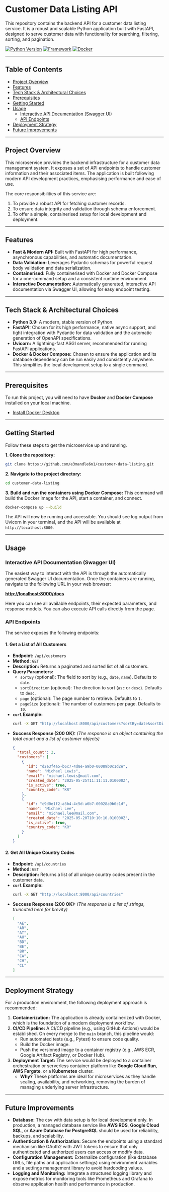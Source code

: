 # Customer Data Listing API

This repository contains the backend API for a customer data listing service. It is a robust and scalable Python application built with FastAPI, designed to serve customer data with functionality for searching, filtering, sorting, and pagination. 

[![Python Version](https://img.shields.io/badge/python-3.9-blue.svg)](https://www.python.org/downloads/release/python-390/)
[![Framework](https://img.shields.io/badge/framework-FastAPI-green.svg)](https://fastapi.tiangolo.com/)
[![Docker](https://img.shields.io/badge/container-Docker-blue.svg)](https://www.docker.com/)

---

## Table of Contents

-   [Project Overview](#project-overview)
-   [Features](#features)
-   [Tech Stack & Architectural Choices](#tech-stack--architectural-choices)
-   [Prerequisites](#prerequisites)
-   [Getting Started](#getting-started)
-   [Usage](#usage)
    -   [Interactive API Documentation (Swagger UI)](#interactive-api-documentation-swagger-ui)
    -   [API Endpoints](#api-endpoints)
-   [Deployment Strategy](#deployment-strategy)
-   [Future Improvements](#future-improvements)

---

## Project Overview

This microservice provides the backend infrastructure for a customer data management system. It exposes a set of API endpoints to handle customer information and their associated items. The application is built following modern API development practices, emphasising performance and ease of use.

The core responsibilities of this service are:
1.  To provide a robust API for fetching customer records.
2.  To ensure data integrity and validation through schema enforcement.
3.  To offer a simple, containerised setup for local development and deployment.

---

## Features

-   **Fast & Modern API:** Built with FastAPI for high performance, asynchronous capabilities, and automatic documentation.
-   **Data Validation:** Leverages Pydantic schemas for powerful request body validation and data serialization.
-   **Containerised:** Fully containerised with Docker and Docker Compose for a one-command setup and a consistent runtime environment.
-   **Interactive Documentation:** Automatically generated, interactive API documentation via Swagger UI, allowing for easy endpoint testing.

---

## Tech Stack & Architectural Choices

-   **Python 3.9:** A modern, stable version of Python.
-   **FastAPI:** Chosen for its high performance, native async support, and tight integration with Pydantic for data validation and the automatic generation of OpenAPI specifications.
-   **Uvicorn:** A lightning-fast ASGI server, recommended for running FastAPI applications.
-   **Docker & Docker Compose:** Chosen to ensure the application and its database dependency can be run easily and consistently anywhere. This simplifies the local development setup to a single command.

---

## Prerequisites

To run this project, you will need to have **Docker** and **Docker Compose** installed on your local machine.
-   [Install Docker Desktop](https://www.docker.com/products/docker-desktop/)

---

## Getting Started

Follow these steps to get the microservice up and running.

**1. Clone the repository:**
```bash
git clone https://github.com/e3mandle6n1/customer-data-listing.git
```

**2. Navigate to the project directory:**
```bash
cd customer-data-listing
```

**3. Build and run the containers using Docker Compose:**
This command will build the Docker image for the API, start a container, and connect.
```bash
docker-compose up --build
```

The API will now be running and accessible. You should see log output from Uvicorn in your terminal, and the API will be available at `http://localhost:8000`.

---

## Usage

### Interactive API Documentation (Swagger UI)

The easiest way to interact with the API is through the automatically generated Swagger UI documentation. Once the containers are running, navigate to the following URL in your web browser:

**[http://localhost:8000/docs](http://localhost:8000/docs)**

Here you can see all available endpoints, their expected parameters, and response models. You can also execute API calls directly from the page.

### API Endpoints

The service exposes the following endpoints:

#### 1. Get a List of All Customers

-   **Endpoint:** `/api/customers`
-   **Method:** `GET`
-   **Description:** Returns a paginated and sorted list of all customers.
-   **Query Parameters:**
    -   `sortBy` (optional): The field to sort by (e.g., `date`, `name`). Defaults to `date`.
    -   `sortDirection` (optional): The direction to sort (`asc` or `desc`). Defaults to `desc`.
    -   `page` (optional): The page number to retrieve. Defaults to `1`.
    -   `pageSize` (optional): The number of customers per page. Defaults to `10`.
-   **`curl` Example:**
    ```bash
    curl -X GET "http://localhost:8000/api/customers?sortBy=date&sortDirection=desc&page=1&pageSize=10"
    ```
-   **Success Response (200 OK):**
    *(The response is an object containing the total count and a list of customer objects)*
    ```json
    {
      "total_count": 2,
      "customers": [
        {
          "id": "d2e3f4a5-b6c7-4d8e-a9b0-00089b0c1d2e",
          "name": "Michael Lewis",
          "email": "michael.lewis@mail.com",
          "created_date": "2025-05-25T11:11:11.010000Z",
          "is_active": true,
          "country_code": "KR"
        },
        {
          "id": "c9d0e1f2-a3b4-4c5d-a6b7-00028a9b0c1d",
          "name": "Michael Lee",
          "email": "michael.lee@mail.com",
          "created_date": "2025-05-20T10:10:10.010000Z",
          "is_active": true,
          "country_code": "KR"
        }
      ]
    }
    ```

#### 2. Get All Unique Country Codes

-   **Endpoint:** `/api/countries`
-   **Method:** `GET`
-   **Description:** Returns a list of all unique country codes present in the customer data.
-   **`curl` Example:**
    ```bash
    curl -X GET "http://localhost:8000/api/countries"
    ```
-   **Success Response (200 OK):**
    *(The response is a list of strings, truncated here for brevity)*
    ```json
    [
      "AE",
      "AR",
      "AT",
      "AU",
      "BD",
      "BE",
      "BR",
      "CA",
      "CH",
      "CL"
    ]
    ```
---

## Deployment Strategy

For a production environment, the following deployment approach is recommended:

1.  **Containerization:** The application is already containerized with Docker, which is the foundation of a modern deployment workflow.
2.  **CI/CD Pipeline:** A CI/CD pipeline (e.g., using GitHub Actions) would be established. On every merge to the `main` branch, this pipeline would:
    -   Run automated tests (e.g., Pytest) to ensure code quality.
    -   Build the Docker image.
    -   Push the versioned image to a container registry (e.g., AWS ECR, Google Artifact Registry, or Docker Hub).
3.  **Deployment Target:** The service would be deployed to a container orchestration or serverless container platform like **Google Cloud Run**, **AWS Fargate**, or a **Kubernetes** cluster.
    -   **Why?** These platforms are ideal for microservices as they handle scaling, availability, and networking, removing the burden of managing underlying server infrastructure.

---

## Future Improvements

-   **Database:** The csv with data setup is for local development only. In production, a managed database service like **AWS RDS**, **Google Cloud SQL**, or **Azure Database for PostgreSQL** should be used for reliability, backups, and scalability.
-   **Authentication & Authorization:** Secure the endpoints using a standard mechanism like OAuth2 with JWT tokens to ensure that only authenticated and authorized users can access or modify data.
-   **Configuration Management:** Externalize configuration (like database URLs, file paths and application settings) using environment variables and a settings management library to avoid hardcoding values.
-   **Logging and Monitoring:** Integrate a structured logging library and expose metrics for monitoring tools like Prometheus and Grafana to observe application health and performance in production.

